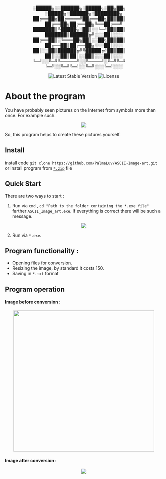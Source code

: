 <p align="center">
░█████╗░░██████╗░█████╗░██╗██╗  ░█████╗░██████╗░████████╗
██╔══██╗██╔════╝██╔══██╗██║██║  ██╔══██╗██╔══██╗╚══██╔══╝
███████║╚█████╗░██║░░╚═╝██║██║  ███████║██████╔╝░░░██║░░░
██╔══██║░╚═══██╗██║░░██╗██║██║  ██╔══██║██╔══██╗░░░██║░░░
██║░░██║██████╔╝╚█████╔╝██║██║  ██║░░██║██║░░██║░░░██║░░░
╚═╝░░╚═╝╚═════╝░░╚════╝░╚═╝╚═╝  ╚═╝░░╚═╝╚═╝░░╚═╝░░░╚═╝░░░
</p>

<p align="center">
  <img src="https://img.shields.io/badge/version-1.0-blueviolet" alt="Latest Stable Version">
  <img src="https://img.shields.io/github/license/PalmaLuv/ASCII-Image-art?color=%231E90FF" alt="License">
</p>

# About the program
You have probably seen pictures on the Internet from symbols more than once. For example such.
<p align="center">
<img src="https://i.imgur.com/oPHKiDj.png"/>
</p> 
So, this program helps to create these pictures yourself.

## Install
install code `git clone https://github.com/PalmaLuv/ASCII-Image-art.git` or install program from <a href="https://github.com/PalmaLuv/ASCII-Image-art/releases">`*.zip`</a> file 

## Quick Start
There are two ways to start :
  1. Run via `cmd` , `cd "Path to the folder containing the *.exe file" ` farther `ASCII_Image_art.exe`. If everything is correct there will be such a message.
  <p align="center"><img src="https://i.imgur.com/rqldySH.png"/></p>
  
  2. Run via `*.exe`.

## Program functionality :
- Opening files for conversion.
- Resizing the image, by standard it costs 150.
- Saving in `*.txt` format

## Program operation
#### Image before conversion :
<p align="center">
<img src="https://i.imgur.com/pw51Zp7.jpg" width="450" height="450"/>
</p>

#### Image after conversion :
<p align="center">
<img src="https://i.imgur.com/5Ex7D0d.png"/>
</p>

